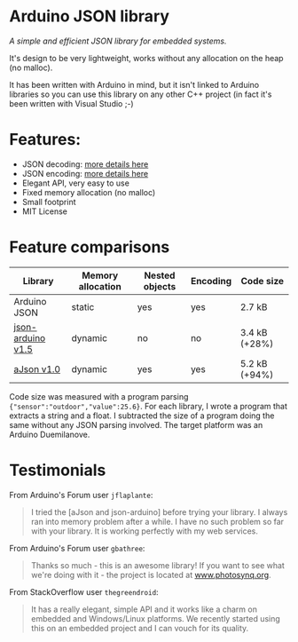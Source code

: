 Arduino JSON library
====================

*A simple and efficient JSON library for embedded systems.*

It's design to be very lightweight, works without any allocation on the heap (no malloc).

It has been written with Arduino in mind, but it isn't linked to Arduino libraries so you can use this library on any other C++ project (in fact it's been written with Visual Studio ;-) 

# Features:

* JSON decoding: [more details here](/JsonParser/)
* JSON encoding: [more details here](/JsonGenerator/)
* Elegant API, very easy to use 
* Fixed memory allocation (no malloc)
* Small footprint
* MIT License

# Feature comparisons

| Library      | Memory allocation | Nested objects | Encoding | Code size |
| ------------ | ----------------- | -------------- | -------- | --------- |
| Arduino JSON | static | yes | yes |  2.7 kB |
| [json-arduino v1.5]( https://github.com/not404/json-arduino) | dynamic | no | no | 3.4 kB (+28%) |
| [aJson v1.0](https://github.com/interactive-matter/aJson) | dynamic | yes | yes | 5.2 kB (+94%) |

Code size was measured with a program parsing `{"sensor":"outdoor","value":25.6}`.
For each library, I wrote a program that extracts a string and a float. I subtracted the size of a program doing the same without any JSON parsing involved. The target platform was an Arduino Duemilanove.

# Testimonials

From Arduino's Forum user `jflaplante`:
> I tried the  [aJson and json-arduino] before trying your library. I always ran into memory problem after a while. 
> I have no such problem so far with your library. It is working perfectly with my web services.

From Arduino's Forum user `gbathree`:
> Thanks so much - this is an awesome library!  If you want to see what we're doing with it - the project is located at www.photosynq.org.

From StackOverflow user `thegreendroid`:
> It has a really elegant, simple API and it works like a charm on embedded and Windows/Linux platforms. We recently started using this on an embedded project and I can vouch for its quality.